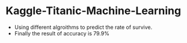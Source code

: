 # Kaggle-Titanic-Machine-Learning
* Using different algroithms to predict the rate of survive.
* Finally the result of accuracy is 79.9%
